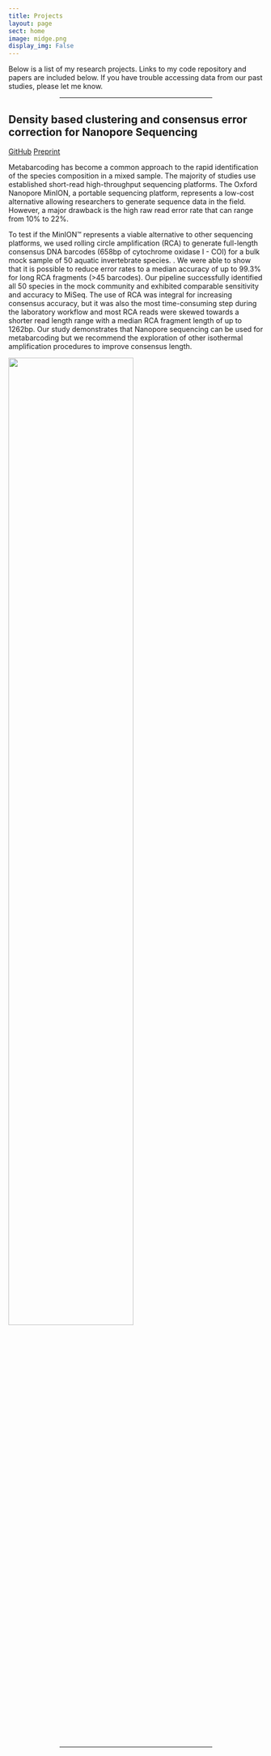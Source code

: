 ```yaml
---
title: Projects
layout: page
sect: home
image: midge.png
display_img: False
---
```


Below is a list of my research projects. Links to my code repository and papers are included below. If you have trouble accessing data from our past studies, please let me know.

<hr style="margin-left: auto; margin-right: auto; width: 60%; color: #f2f2f2">

## Density based clustering and consensus error correction for Nanopore Sequencing 
[GitHub](https://github.com/bbaloglu/ashure)
[Preprint](https://www.biorxiv.org/content/10.1101/2020.05.21.108852v1.full.pdf)

Metabarcoding has become a common approach to the rapid identification of the species composition in a mixed sample. The majority of studies use established short-read high-throughput sequencing platforms. The Oxford Nanopore MinION, a portable sequencing platform, represents a low-cost alternative allowing researchers to generate sequence data in the field. However, a major drawback is the high raw read error rate that can range from 10% to 22%.

To test if the MinION™ represents a viable alternative to other sequencing platforms, we used rolling circle amplification (RCA) to generate full-length consensus DNA barcodes (658bp of cytochrome oxidase I - COI) for a bulk mock sample of 50 aquatic invertebrate species.
. We were able to show that it is possible to reduce error rates to a median accuracy of up to 99.3% for long RCA fragments (>45 barcodes). Our pipeline successfully identified all 50 species in the mock community and exhibited comparable sensitivity and accuracy to MiSeq. The use of RCA was integral for increasing consensus accuracy, but it was also the most time-consuming step during the laboratory workflow and most RCA reads were skewed towards a shorter read length range with a median RCA fragment length of up to 1262bp. Our study demonstrates that Nanopore sequencing can be used for metabarcoding but we recommend the exploration of other isothermal amplification procedures to improve consensus length.

<img src="{{site.github_url}}/assets/img/ashure.jpg" style="width: 70%">

<hr style="margin-left: auto; margin-right: auto; width: 60%; color: #f2f2f2">


